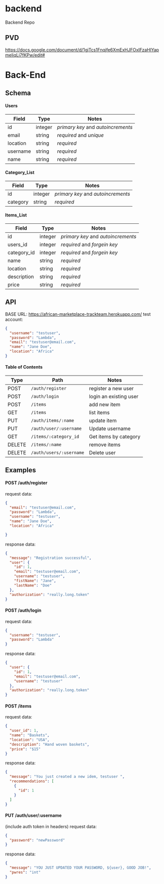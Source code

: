 # backend
Backend Repo

## PVD
https://docs.google.com/document/d/1gjTcs1Fnqjfe6XmExHJFOxIFzaHIYapmeliqLi7fKPw/edit#


# Back-End

## Schema

#### Users

| Field     | Type    | Notes                              |
| --------- | ------- | ---------------------------------- |
| id        | integer | _primary key_ and _autoincrements_ |
| email     | string  | _required_ and _unique_            |
| location  | string  | _required_                         |
| username  | string  | _required_                         |
| name      | string  | _required_                         |

#### Category_List

| Field        | Type    | Notes                              |
| ------------ | ------- | ---------------------------------- |
| id           | integer | _primary key_ and _autoincrements_ |
| category     | string  | _required_                         |

#### Items_List

| Field        | Type    | Notes                              |
| ------------ | ------- | ---------------------------------- |
| id           | integer | _primary key_ and _autoincrements_ |
| users_id     | integer | _required_ and _forgein key_       |
| category_id  | integer | _required_ and _forgein key_       |
| name         | string  | _required_                         |
| location     | string  | _required_                         |
| description  | string  | _required_                         |
| price        | string  | _required_                         |


## API

BASE URL: https://african-marketplace-trackteam.herokuapp.com/
test account:

```json
{
  "username": "testuser",
  "password": "Lambda",
  "email": "testuser@email.com",
  "name": "Jane Doe",
  "location": "Africa"
}
```

#### Table of Contents

| Type   | Path                            | Notes                           |
| ------ | ------------------------------- | ------------------------------- |
| POST    | `/auth/register`               | register a new user             |
| POST    | `/auth/login`                  | login an existing user          |
| POST    | `/items`                       | add new item                    |
| GET     | `/items`                       | list items                      |
| PUT     | `/auth/items/:name`            | update item                     |
| PUT     | `/auth/user/:username`         | Update username                 |
| GET     | `/items/:category_id`          | Get items by category           |
| DELETE  | `/items/:name`                 | remove items                    |
| DELETE  | `/auth/users/:username`        | Delete user                     |


## Examples

#### POST /auth/register

request data:

```json
{
  "email": "testuser@email.com",
  "password": "Lambda",
  "username": "testuser",
  "name": "Jane Doe",
  "location": "Africa"

}
```

response data:

```json
{
  "message": "Registration successful",
  "user": {
    "id": 1,
    "email": "testuser@email.com",
    "username": "testuser",
    "fistName": "Jane",
    "lastName": "Doe"
  },
  "authorization": "really.long.token"
}
```

#### POST /auth/login

request data:

```json
{
  "username": "testuser",
  "password": "Lambda"
}
```

response data:

```json
{
  "user": {
    "id": 1,
    "email": "testuser@email.com",
    "username": "testuser"
  },
  "authorization": "really.long.token"
}
```

#### POST /items

request data:

```json
{
  "user_id": 1,
  "name": "Baskets",
  "location": "USA",
  "description": "Hand woven baskets",
  "price": "$15"
}
```

response data:

```json
{
  "message": "You just created a new idem, testuser ",
  "recommendations": [
    {
      "id": 1
    }
  ]
}
```

#### PUT /auth/user/:username

(include auth token in headers)
request data:

```json
{
  "password": "newPassword"
}
```

response data:

```json
{
  "message": "YOU JUST UPDATED YOUR PASSWORD, ${user}, GOOD JOB!",
  "pwres": "int"
}
```

